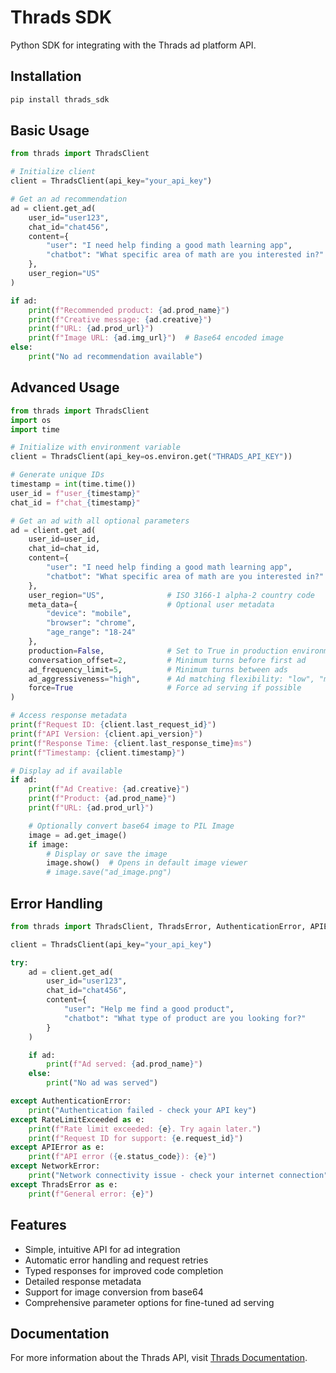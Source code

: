 # Thrads SDK

Python SDK for integrating with the Thrads ad platform API.

## Installation

```bash
pip install thrads_sdk
```

## Basic Usage

```python
from thrads import ThradsClient

# Initialize client
client = ThradsClient(api_key="your_api_key")

# Get an ad recommendation
ad = client.get_ad(
    user_id="user123",
    chat_id="chat456",
    content={
        "user": "I need help finding a good math learning app",
        "chatbot": "What specific area of math are you interested in?"
    },
    user_region="US"
)

if ad:
    print(f"Recommended product: {ad.prod_name}")
    print(f"Creative message: {ad.creative}")
    print(f"URL: {ad.prod_url}")
    print(f"Image URL: {ad.img_url}")  # Base64 encoded image
else:
    print("No ad recommendation available")
```

## Advanced Usage

```python
from thrads import ThradsClient
import os
import time

# Initialize with environment variable
client = ThradsClient(api_key=os.environ.get("THRADS_API_KEY"))

# Generate unique IDs
timestamp = int(time.time())
user_id = f"user_{timestamp}"
chat_id = f"chat_{timestamp}"

# Get an ad with all optional parameters
ad = client.get_ad(
    user_id=user_id,
    chat_id=chat_id,
    content={
        "user": "I need help finding a good math learning app",
        "chatbot": "What specific area of math are you interested in?"
    },
    user_region="US",              # ISO 3166-1 alpha-2 country code
    meta_data={                    # Optional user metadata
        "device": "mobile",
        "browser": "chrome",
        "age_range": "18-24"
    },
    production=False,              # Set to True in production environments
    conversation_offset=2,         # Minimum turns before first ad
    ad_frequency_limit=5,          # Minimum turns between ads
    ad_aggressiveness="high",      # Ad matching flexibility: "low", "medium", "high"
    force=True                     # Force ad serving if possible
)

# Access response metadata
print(f"Request ID: {client.last_request_id}")
print(f"API Version: {client.api_version}")
print(f"Response Time: {client.last_response_time}ms")
print(f"Timestamp: {client.timestamp}")

# Display ad if available
if ad:
    print(f"Ad Creative: {ad.creative}")
    print(f"Product: {ad.prod_name}")
    print(f"URL: {ad.prod_url}")

    # Optionally convert base64 image to PIL Image
    image = ad.get_image()
    if image:
        # Display or save the image
        image.show()  # Opens in default image viewer
        # image.save("ad_image.png")
```

## Error Handling

```python
from thrads import ThradsClient, ThradsError, AuthenticationError, APIError

client = ThradsClient(api_key="your_api_key")

try:
    ad = client.get_ad(
        user_id="user123",
        chat_id="chat456",
        content={
            "user": "Help me find a good product",
            "chatbot": "What type of product are you looking for?"
        }
    )

    if ad:
        print(f"Ad served: {ad.prod_name}")
    else:
        print("No ad was served")

except AuthenticationError:
    print("Authentication failed - check your API key")
except RateLimitExceeded as e:
    print(f"Rate limit exceeded: {e}. Try again later.")
    print(f"Request ID for support: {e.request_id}")
except APIError as e:
    print(f"API error ({e.status_code}): {e}")
except NetworkError:
    print("Network connectivity issue - check your internet connection")
except ThradsError as e:
    print(f"General error: {e}")
```

## Features

- Simple, intuitive API for ad integration
- Automatic error handling and request retries
- Typed responses for improved code completion
- Detailed response metadata
- Support for image conversion from base64
- Comprehensive parameter options for fine-tuned ad serving

## Documentation

For more information about the Thrads API, visit [Thrads Documentation](https://thrads.ai/documentation).
